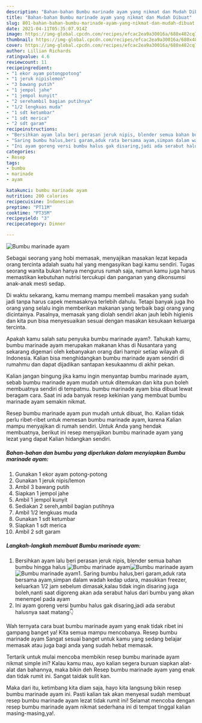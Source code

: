 ```yaml
---
description: "Bahan-bahan Bumbu marinade ayam yang nikmat dan Mudah Dibuat"
title: "Bahan-bahan Bumbu marinade ayam yang nikmat dan Mudah Dibuat"
slug: 801-bahan-bahan-bumbu-marinade-ayam-yang-nikmat-dan-mudah-dibuat
date: 2021-04-11T05:35:07.914Z
image: https://img-global.cpcdn.com/recipes/efcac2ea9a30016a/680x482cq70/bumbu-marinade-ayam-foto-resep-utama.jpg
thumbnail: https://img-global.cpcdn.com/recipes/efcac2ea9a30016a/680x482cq70/bumbu-marinade-ayam-foto-resep-utama.jpg
cover: https://img-global.cpcdn.com/recipes/efcac2ea9a30016a/680x482cq70/bumbu-marinade-ayam-foto-resep-utama.jpg
author: Lillian Richards
ratingvalue: 4.6
reviewcount: 11
recipeingredient:
- "1 ekor ayam potongpotong"
- "1 jeruk nipislemon"
- "3 bawang putih"
- "1 jempol jahe"
- "1 jempol kunyit"
- "2 serehambil bagian putihnya"
- "1/2 lengkuas muda"
- "1 sdt ketumbar"
- "1 sdt merica"
- "2 sdt garam"
recipeinstructions:
- "Bersihkan ayam lalu beri perasan jeruk nipis, blender semua bahan bumbu hingga halus"
- "Saring bumbu halus,beri garam,aduk rata bersama ayam,simpan dalam wadah kedap udara, masukkan freezer, keluarkan 1/2 jam sebelum dimasak,kalau tidak ingin disaring juga boleh,nanti saat digoreng akan ada serabut halus dari bumbu yang akan menempel pada ayam"
- "Ini ayam goreng versi bumbu halus gak disaring,jadi ada serabut halusnya saat matang👇"
categories:
- Resep
tags:
- bumbu
- marinade
- ayam

katakunci: bumbu marinade ayam 
nutrition: 200 calories
recipecuisine: Indonesian
preptime: "PT11M"
cooktime: "PT35M"
recipeyield: "3"
recipecategory: Dinner

---
```



![Bumbu marinade ayam](https://img-global.cpcdn.com/recipes/efcac2ea9a30016a/680x482cq70/bumbu-marinade-ayam-foto-resep-utama.jpg)

Sebagai seorang yang hobi memasak, menyajikan masakan lezat kepada orang tercinta adalah suatu hal yang mengasyikan bagi kamu sendiri. Tugas seorang  wanita bukan hanya mengurus rumah saja, namun kamu juga harus memastikan kebutuhan nutrisi tercukupi dan panganan yang dikonsumsi anak-anak mesti sedap.

Di waktu  sekarang, kamu memang mampu membeli masakan yang sudah jadi tanpa harus capek memasaknya terlebih dahulu. Tetapi banyak juga lho orang yang selalu ingin memberikan makanan yang terbaik bagi orang yang dicintainya. Pasalnya, memasak yang diolah sendiri akan jauh lebih higienis dan kita pun bisa menyesuaikan sesuai dengan masakan kesukaan keluarga tercinta. 



Apakah kamu salah satu penyuka bumbu marinade ayam?. Tahukah kamu, bumbu marinade ayam merupakan makanan khas di Nusantara yang sekarang digemari oleh kebanyakan orang dari hampir setiap wilayah di Indonesia. Kalian bisa menghidangkan bumbu marinade ayam sendiri di rumahmu dan dapat dijadikan santapan kesukaanmu di akhir pekan.

Kalian jangan bingung jika kamu ingin menyantap bumbu marinade ayam, sebab bumbu marinade ayam mudah untuk ditemukan dan kita pun boleh membuatnya sendiri di tempatmu. bumbu marinade ayam bisa dibuat lewat beragam cara. Saat ini ada banyak resep kekinian yang membuat bumbu marinade ayam semakin nikmat.

Resep bumbu marinade ayam pun mudah untuk dibuat, lho. Kalian tidak perlu ribet-ribet untuk memesan bumbu marinade ayam, karena Kalian mampu menyajikan di rumah sendiri. Untuk Anda yang hendak membuatnya, berikut ini resep menyajikan bumbu marinade ayam yang lezat yang dapat Kalian hidangkan sendiri.

<!--inarticleads1-->

##### Bahan-bahan dan bumbu yang diperlukan dalam menyiapkan Bumbu marinade ayam:

1. Gunakan 1 ekor ayam potong-potong
1. Gunakan 1 jeruk nipis/lemon
1. Ambil 3 bawang putih
1. Siapkan 1 jempol jahe
1. Ambil 1 jempol kunyit
1. Sediakan 2 sereh,ambil bagian putihnya
1. Ambil 1/2 lengkuas muda
1. Gunakan 1 sdt ketumbar
1. Siapkan 1 sdt merica
1. Ambil 2 sdt garam




<!--inarticleads2-->

##### Langkah-langkah membuat Bumbu marinade ayam:

1. Bersihkan ayam lalu beri perasan jeruk nipis, blender semua bahan bumbu hingga halus
<img src="https://img-global.cpcdn.com/steps/d0e6c82242dbec14/160x128cq70/bumbu-marinade-ayam-langkah-memasak-1-foto.jpg" alt="Bumbu marinade ayam"><img src="https://img-global.cpcdn.com/steps/82e4efbce8b2bc36/160x128cq70/bumbu-marinade-ayam-langkah-memasak-1-foto.jpg" alt="Bumbu marinade ayam"><img src="https://img-global.cpcdn.com/steps/508910958f8ecb43/160x128cq70/bumbu-marinade-ayam-langkah-memasak-1-foto.jpg" alt="Bumbu marinade ayam">1. Saring bumbu halus,beri garam,aduk rata bersama ayam,simpan dalam wadah kedap udara, masukkan freezer, keluarkan 1/2 jam sebelum dimasak,kalau tidak ingin disaring juga boleh,nanti saat digoreng akan ada serabut halus dari bumbu yang akan menempel pada ayam
1. Ini ayam goreng versi bumbu halus gak disaring,jadi ada serabut halusnya saat matang👇




Wah ternyata cara buat bumbu marinade ayam yang enak tidak ribet ini gampang banget ya! Kita semua mampu mencobanya. Resep bumbu marinade ayam Sangat sesuai banget untuk kamu yang sedang belajar memasak atau juga bagi anda yang sudah hebat memasak.

Tertarik untuk mulai mencoba membikin resep bumbu marinade ayam nikmat simple ini? Kalau kamu mau, ayo kalian segera buruan siapkan alat-alat dan bahannya, maka bikin deh Resep bumbu marinade ayam yang enak dan tidak rumit ini. Sangat taidak sulit kan. 

Maka dari itu, ketimbang kita diam saja, hayo kita langsung bikin resep bumbu marinade ayam ini. Pasti kalian tak akan menyesal sudah membuat resep bumbu marinade ayam lezat tidak rumit ini! Selamat mencoba dengan resep bumbu marinade ayam nikmat sederhana ini di tempat tinggal kalian masing-masing,ya!.

